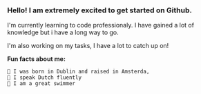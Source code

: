 ### Hello! I am extremely excited to get started on Github. 

I'm currently learning to code professionaly. I have gained a lot of knowledge but i have a long way to go. 

I'm also  working on my tasks, I have a lot to catch up on!

**Fun facts about me:**

    🌱 I was born in Dublin and raised in Amsterda,
    🌱 I speak Dutch fluently
    🌱 I am a great swimmer



<!--
**noraosaik/noraosaik** is a ✨ _special_ ✨ repository because its `README.md` (this file) appears on your GitHub profile.

Here are some ideas to get you started:

- 🔭 I’m currently working on ...
- 🌱 I’m currently learning ...
- 👯 I’m looking to collaborate on ...
- 🤔 I’m looking for help with ...
- 💬 Ask me about ...
- 📫 How to reach me: ...
- 😄 Pronouns: ...
- ⚡ Fun fact: ...
-->
